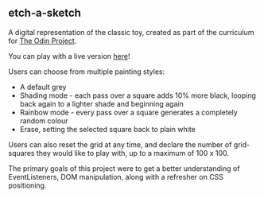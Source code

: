 ## etch-a-sketch

A digital representation of the classic toy, created as part of the curriculum for [The Odin Project](https://www.theodinproject.com).

You can play with a live version [here](https://mistercwood.github.io/etch-a-sketch/)!

Users can choose from multiple painting styles:

* A default grey
* Shading mode - each pass over a square adds 10% more black, looping back again to a lighter shade and beginning again
* Rainbow mode - every pass over a square generates a completely random colour
* Erase, setting the selected square back to plain white

Users can also reset the grid at any time, and declare the number of grid-squares they would like to play with, up to a maximum of 100 x 100.

The primary goals of this project were to get a better understanding of EventListeners, DOM manipulation, along with a refresher on CSS positioning.